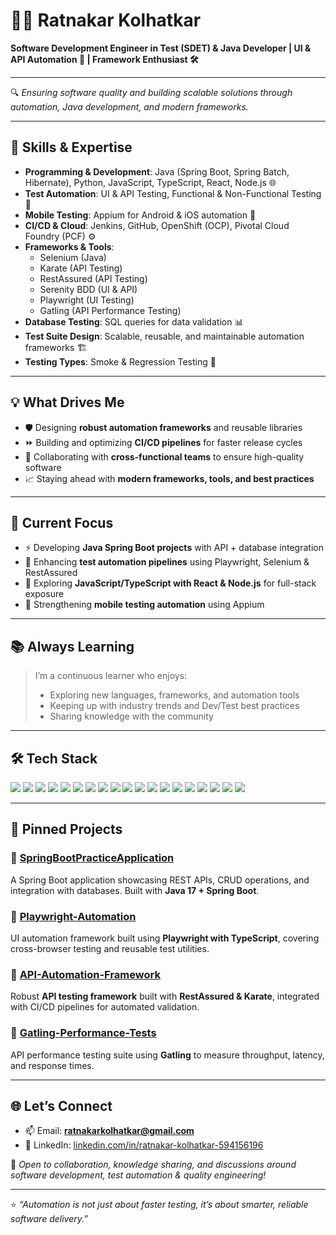 # 👨‍💻 Ratnakar Kolhatkar  

**Software Development Engineer in Test (SDET) & Java Developer | UI & API Automation 🚀 | Framework Enthusiast 🛠️**

---

🔍 *Ensuring software quality and building scalable solutions through automation, Java development, and modern frameworks.*  

---

## 🌟 Skills & Expertise  

- **Programming & Development**: Java (Spring Boot, Spring Batch, Hibernate), Python, JavaScript, TypeScript, React, Node.js 🌐  
- **Test Automation**: UI & API Testing, Functional & Non-Functional Testing 🧪  
- **Mobile Testing**: Appium for Android & iOS automation 📱  
- **CI/CD & Cloud**: Jenkins, GitHub, OpenShift (OCP), Pivotal Cloud Foundry (PCF) ⚙️  
- **Frameworks & Tools**:  
  - Selenium (Java)  
  - Karate (API Testing)  
  - RestAssured (API Testing)  
  - Serenity BDD (UI & API)  
  - Playwright (UI Testing)  
  - Gatling (API Performance Testing)  
- **Database Testing**: SQL queries for data validation 📊  
- **Test Suite Design**: Scalable, reusable, and maintainable automation frameworks 🏗️  
- **Testing Types**: Smoke & Regression Testing 🚦  

---

## 💡 What Drives Me  

- 🛡️ Designing **robust automation frameworks** and reusable libraries  
- ⏩ Building and optimizing **CI/CD pipelines** for faster release cycles  
- 🤝 Collaborating with **cross-functional teams** to ensure high-quality software  
- 📈 Staying ahead with **modern frameworks, tools, and best practices**  

---

## 🚀 Current Focus  

- ⚡ Developing **Java Spring Boot projects** with API + database integration  
- 🔄 Enhancing **test automation pipelines** using Playwright, Selenium & RestAssured  
- 🧪 Exploring **JavaScript/TypeScript with React & Node.js** for full-stack exposure  
- 📱 Strengthening **mobile testing automation** using Appium  

---

## 📚 Always Learning  

> I’m a continuous learner who enjoys:  
> - Exploring new languages, frameworks, and automation tools  
> - Keeping up with industry trends and Dev/Test best practices  
> - Sharing knowledge with the community  

---

## 🛠️ Tech Stack  

<p align="left">
  <!-- Core Languages -->
  <img src="https://img.shields.io/badge/Java-ED8B00?style=for-the-badge&logo=openjdk&logoColor=white"/>
  <img src="https://img.shields.io/badge/Python-3776AB?style=for-the-badge&logo=python&logoColor=white"/>
  <img src="https://img.shields.io/badge/JavaScript-F7DF1E?style=for-the-badge&logo=javascript&logoColor=black"/>
  <img src="https://img.shields.io/badge/TypeScript-3178C6?style=for-the-badge&logo=typescript&logoColor=white"/>

  <!-- Frameworks -->
  <img src="https://img.shields.io/badge/SpringBoot-6DB33F?style=for-the-badge&logo=springboot&logoColor=white"/>
  <img src="https://img.shields.io/badge/SpringBatch-6DB33F?style=for-the-badge&logo=spring&logoColor=white"/>
  <img src="https://img.shields.io/badge/Hibernate-59666C?style=for-the-badge&logo=hibernate&logoColor=white"/>
  <img src="https://img.shields.io/badge/React-61DAFB?style=for-the-badge&logo=react&logoColor=black"/>
  <img src="https://img.shields.io/badge/Node.js-43853D?style=for-the-badge&logo=node.js&logoColor=white"/>

  <!-- Testing Tools -->
  <img src="https://img.shields.io/badge/Selenium-43B02A?style=for-the-badge&logo=selenium&logoColor=white"/>
  <img src="https://img.shields.io/badge/Playwright-2EAD33?style=for-the-badge&logo=playwright&logoColor=white"/>
  <img src="https://img.shields.io/badge/Appium-EE376D?style=for-the-badge&logo=appium&logoColor=white"/>
  <img src="https://img.shields.io/badge/RestAssured-005571?style=for-the-badge"/>
  <img src="https://img.shields.io/badge/Karate-000000?style=for-the-badge"/>
  <img src="https://img.shields.io/badge/Gatling-FF6C37?style=for-the-badge"/>
  <img src="https://img.shields.io/badge/Serenity%20BDD-1B6AC6?style=for-the-badge"/>

  <!-- DevOps & DB -->
  <img src="https://img.shields.io/badge/Jenkins-D24939?style=for-the-badge&logo=jenkins&logoColor=white"/>
  <img src="https://img.shields.io/badge/GitHub-181717?style=for-the-badge&logo=github&logoColor=white"/>
  <img src="https://img.shields.io/badge/SQL-4479A1?style=for-the-badge&logo=mysql&logoColor=white"/>
</p>  

---

## 📌 Pinned Projects  

### 🔹 [SpringBootPracticeApplication](https://github.com/ratnakar-kolhatkar/SpringBootPracticeApplication)  
A Spring Boot application showcasing REST APIs, CRUD operations, and integration with databases. Built with **Java 17 + Spring Boot**.  

### 🔹 [Playwright-Automation](https://github.com/ratnakar-kolhatkar/Playwright-Automation)  
UI automation framework built using **Playwright with TypeScript**, covering cross-browser testing and reusable test utilities.  

### 🔹 [API-Automation-Framework](https://github.com/ratnakar-kolhatkar/API-Automation-Framework)  
Robust **API testing framework** built with **RestAssured & Karate**, integrated with CI/CD pipelines for automated validation.  

### 🔹 [Gatling-Performance-Tests](https://github.com/ratnakar-kolhatkar/Gatling-Performance-Tests)  
API performance testing suite using **Gatling** to measure throughput, latency, and response times.  

---

## 🌐 Let’s Connect  

- 📫 Email: **ratnakarkolhatkar@gmail.com**  
- 💼 LinkedIn: [linkedin.com/in/ratnakar-kolhatkar-594156196](https://www.linkedin.com/in/ratnakar-kolhatkar-594156196)  

💬 *Open to collaboration, knowledge sharing, and discussions around software development, test automation & quality engineering!*  

---

⭐️ _“Automation is not just about faster testing, it’s about smarter, reliable software delivery.”_
